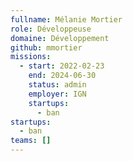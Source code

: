 ```yaml
---
fullname: Mélanie Mortier
role: Développeuse
domaine: Développement
github: mmortier
missions:
  - start: 2022-02-23
    end: 2024-06-30
    status: admin
    employer: IGN
    startups:
      - ban
startups:
  - ban
teams: []
---
```

